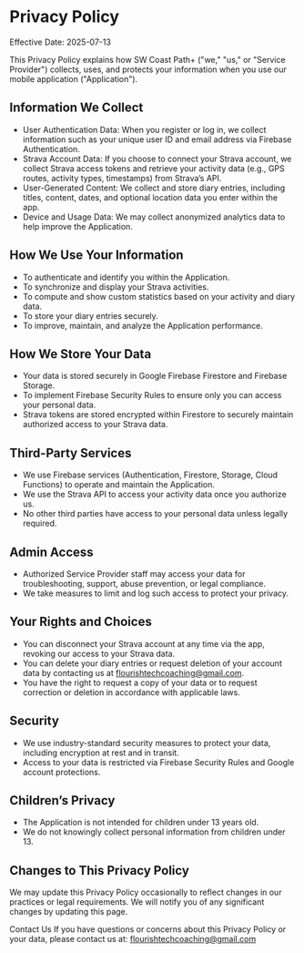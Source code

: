 # Privacy Policy
Effective Date: 2025-07-13

This Privacy Policy explains how SW Coast Path+ ("we," "us," or "Service Provider") collects, uses, and protects your information when you use our mobile application ("Application").

## Information We Collect
* User Authentication Data: When you register or log in, we collect information such as your unique user ID and email address via Firebase Authentication.
* Strava Account Data: If you choose to connect your Strava account, we collect Strava access tokens and retrieve your activity data (e.g., GPS routes, activity types, timestamps) from Strava’s API.
* User-Generated Content: We collect and store diary entries, including titles, content, dates, and optional location data you enter within the app.
* Device and Usage Data: We may collect anonymized analytics data to help improve the Application.

## How We Use Your Information
* To authenticate and identify you within the Application.
* To synchronize and display your Strava activities.
* To compute and show custom statistics based on your activity and diary data.
* To store your diary entries securely.
* To improve, maintain, and analyze the Application performance.

## How We Store Your Data
* Your data is stored securely in Google Firebase Firestore and Firebase Storage.
* To implement Firebase Security Rules to ensure only you can access your personal data.
* Strava tokens are stored encrypted within Firestore to securely maintain authorized access to your Strava data.

## Third-Party Services
* We use Firebase services (Authentication, Firestore, Storage, Cloud Functions) to operate and maintain the Application.
* We use the Strava API to access your activity data once you authorize us.
* No other third parties have access to your personal data unless legally required.

## Admin Access
* Authorized Service Provider staff may access your data for troubleshooting, support, abuse prevention, or legal compliance.
* We take measures to limit and log such access to protect your privacy.

## Your Rights and Choices
* You can disconnect your Strava account at any time via the app, revoking our access to your Strava data.
* You can delete your diary entries or request deletion of your account data by contacting us at flourishtechcoaching@gmail.com.
* You have the right to request a copy of your data or to request correction or deletion in accordance with applicable laws.

## Security
* We use industry-standard security measures to protect your data, including encryption at rest and in transit.
* Access to your data is restricted via Firebase Security Rules and Google account protections.

## Children’s Privacy
* The Application is not intended for children under 13 years old.
* We do not knowingly collect personal information from children under 13.

## Changes to This Privacy Policy
We may update this Privacy Policy occasionally to reflect changes in our practices or legal requirements. We will notify you of any significant changes by updating this page.

Contact Us
If you have questions or concerns about this Privacy Policy or your data, please contact us at: flourishtechcoaching@gmail.com
